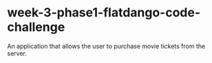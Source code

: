# week-3-phase1-flatdango-code-challenge
An application that allows the user to purchase movie tickets from the server.
